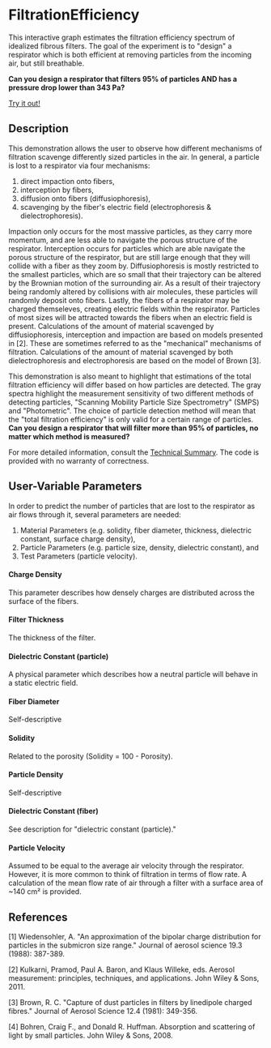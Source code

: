 # FiltrationEfficiency
This interactive graph estimates the filtration efficiency spectrum of idealized fibrous filters. The goal of the experiment is to "design" a respirator which is both efficient at removing particles from the incoming air, but still breathable.

**Can you design a respirator that filters 95% of particles AND has a pressure drop lower than 343 Pa?**

[Try it out!](https://hartery5.github.io/FiltrationEfficiency/)

## Description
This demonstration allows the user to observe how different mechanisms of filtration scavenge differently sized particles in the air. In general, a particle is lost to a respirator via four mechanisms: 
1. direct impaction onto fibers, 
2. interception by fibers, 
3. diffusion onto fibers (diffusiophoresis), 
4. scavenging by the fiber's electric field (electrophoresis & dielectrophoresis). 

Impaction only occurs for the most massive particles, as they carry more momentum, and are less able to navigate the porous structure of the respirator. Interception occurs for particles which are able navigate the porous structure of the respirator, but are still large enough that they will collide with a fiber as they zoom by. Diffusiophoresis is mostly restricted to the smallest particles, which are so small that their trajectory can be altered by the Brownian motion of the surrounding air. As a result of their trajectory being randomly altered by collisions with air molecules, these particles will randomly deposit onto fibers. Lastly, the fibers of a respirator may be charged themseleves, creating electric fields within the respirator. Particles of most sizes will be attracted towards the fibers when an electric field is present. Calculations of the amount of material scavenged by diffusiophoresis, interception and impaction are based on models presented in [2]. These are sometimes referred to as the "mechanical" mechanisms of filtration. Calculations of the amount of material scavenged by both dielectrophoresis and electrophoresis are based on the model of Brown [3].

This demonstration is also meant to highlight that estimations of the total filtration efficiency will differ based on how particles are detected. The gray spectra highlight the measurement sensitivity of two different methods of detecting particles, "Scanning Mobility Particle Size Spectrometry" (SMPS) and "Photometric". The choice of particle detection method will mean that the "total filtration efficiency" is only valid for a certain range of particles. **Can you design a respirator that will filter more than 95% of particles, no matter which method is measured?**

For more detailed information, consult the [Technical Summary](https://github.com/hartery5/FiltrationEfficiency/blob/main/TECHNICALSUMMARY.md). The code is provided with no warranty of correctness.

## User-Variable Parameters
In order to predict the number of particles that are lost to the respirator as air flows through it, several parameters are needed:
1. Material Parameters (e.g. solidity, fiber diameter, thickness, dielectric constant, surface charge density), 
2. Particle Parameters (e.g. particle size, density, dielectric constant), and 
3. Test Parameters (particle velocity). 

#### Charge Density
This parameter describes how densely charges are distributed across the surface of the fibers.

#### Filter Thickness
The thickness of the filter.

#### Dielectric Constant (particle)
A physical parameter which describes how a neutral particle will behave in a static electric field. 

#### Fiber Diameter
Self-descriptive

#### Solidity
Related to the porosity (Solidity = 100 - Porosity). 

#### Particle Density
Self-descriptive

#### Dielectric Constant (fiber)
See description for "dielectric constant (particle)."

#### Particle Velocity
Assumed to be equal to the average air velocity through the respirator. However, it is more common to think of filtration in terms of flow rate. A calculation of the mean flow rate of air through a filter with a surface area of ~140 cm² is provided.

## References

[1] Wiedensohler, A. "An approximation of the bipolar charge distribution for particles in the submicron size range." Journal of aerosol science 19.3 (1988): 387-389.

[2] Kulkarni, Pramod, Paul A. Baron, and Klaus Willeke, eds. Aerosol measurement: principles, techniques, and applications. John Wiley & Sons, 2011.

[3] Brown, R. C. "Capture of dust particles in filters by linedipole charged fibres." Journal of Aerosol Science 12.4 (1981): 349-356.

[4] Bohren, Craig F., and Donald R. Huffman. Absorption and scattering of light by small particles. John Wiley & Sons, 2008.
